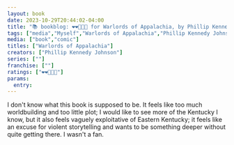 ```yaml
---
layout: book
date: 2023-10-29T20:44:02-04:00
title: "📚 bookblog: ❤️❤️🖤🖤🖤 for Warlords of Appalachia, by Phillip Kennedy Johnson"
tags: ["media","Myself","Warlords of Appalachia","Phillip Kennedy Johnson","Kentucky","comics"]
media: ["book","comic"]
titles: ["Warlords of Appalachia"]
creators: ["Phillip Kennedy Johnson"]
series: [""]
franchise: [""]
ratings: ["❤️❤️🖤🖤🖤"]
params:
  entry:
---
```

I don't know what this book is supposed to be. It feels like too much worldbuilding and too little plot; I would like to see more of the Kentucky I know, but it also feels vaguely exploitative of Eastern Kentucky; it feels like an excuse for violent storytelling and wants to be something deeper without quite getting there. I wasn't a fan.
